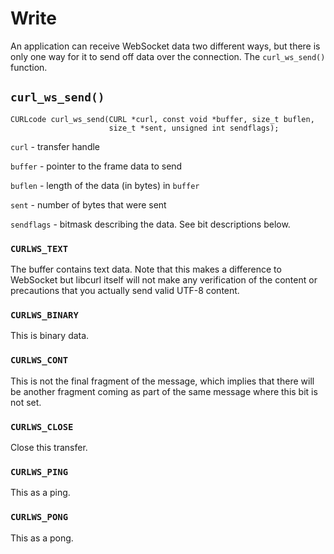# Write

An application can receive WebSocket data two different ways, but there is
only one way for it to send off data over the connection. The `curl_ws_send()`
function.

## `curl_ws_send()`

    CURLcode curl_ws_send(CURL *curl, const void *buffer, size_t buflen,
                          size_t *sent, unsigned int sendflags);

`curl` - transfer handle

`buffer` - pointer to the frame data to send

`buflen` - length of the data (in bytes) in `buffer`

`sent` - number of bytes that were sent

`sendflags` - bitmask describing the data. See bit descriptions below.

### `CURLWS_TEXT`
The buffer contains text data. Note that this makes a difference to WebSocket
but libcurl itself will not make any verification of the content or
precautions that you actually send valid UTF-8 content.

### `CURLWS_BINARY`
This is binary data.

### `CURLWS_CONT`
This is not the final fragment of the message, which implies that there will
be another fragment coming as part of the same message where this bit is not
set.

### `CURLWS_CLOSE`
Close this transfer.

### `CURLWS_PING`
This as a ping.

### `CURLWS_PONG`
This as a pong.
